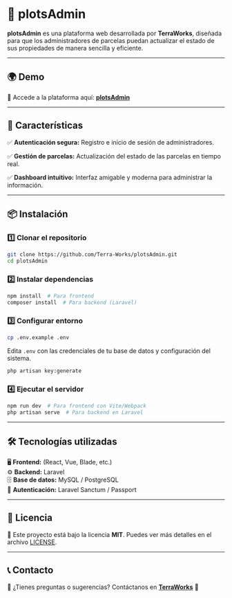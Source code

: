 # 🌱 plotsAdmin

**plotsAdmin** es una plataforma web desarrollada por **TerraWorks**, diseñada para que los administradores de parcelas puedan actualizar el estado de sus propiedades de manera sencilla y eficiente.

---

## 🌍 Demo
🔗 Accede a la plataforma aquí: **[plotsAdmin](https://plotadmin.terraworks.cl/public/)**

---

## 🚀 Características

✅ **Autenticación segura:** Registro e inicio de sesión de administradores.

✅ **Gestión de parcelas:** Actualización del estado de las parcelas en tiempo real.

✅ **Dashboard intuitivo:** Interfaz amigable y moderna para administrar la información.

---

## 📦 Instalación
### 1️⃣ Clonar el repositorio
```sh
git clone https://github.com/Terra-Works/plotsAdmin.git
cd plotsAdmin
```

### 2️⃣ Instalar dependencias
```sh
npm install  # Para frontend
composer install  # Para backend (Laravel)
```

### 3️⃣ Configurar entorno
```sh
cp .env.example .env
```
Edita `.env` con las credenciales de tu base de datos y configuración del sistema.

```sh
php artisan key:generate
```

### 4️⃣ Ejecutar el servidor
```sh
npm run dev  # Para frontend con Vite/Webpack
php artisan serve  # Para backend en Laravel
```

---

## 🛠 Tecnologías utilizadas
🖥️ **Frontend:** (React, Vue, Blade, etc.)  
⚙️ **Backend:** Laravel  
🗄️ **Base de datos:** MySQL / PostgreSQL  
🔐 **Autenticación:** Laravel Sanctum / Passport  

---

## 📜 Licencia
📄 Este proyecto está bajo la licencia **MIT**. Puedes ver más detalles en el archivo [LICENSE](LICENSE).

---

## 📞 Contacto
📧 ¿Tienes preguntas o sugerencias? Contáctanos en **[TerraWorks](https://github.com/Terra-Works)** 🚀

